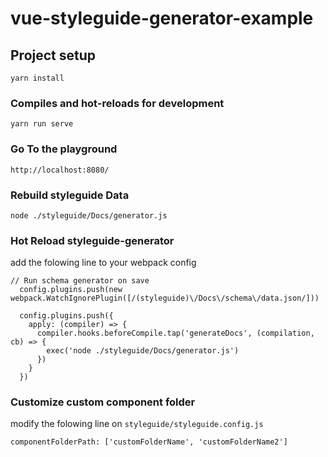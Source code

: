 # vue-styleguide-generator-example

## Project setup
```
yarn install
```

### Compiles and hot-reloads for development
```
yarn run serve
```

### Go To the playground
```
http://localhost:8080/
```

### Rebuild styleguide Data 
```
node ./styleguide/Docs/generator.js
```

### Hot Reload styleguide-generator
add the folowing line to your webpack config
```
// Run schema generator on save
  config.plugins.push(new webpack.WatchIgnorePlugin([/(styleguide)\/Docs\/schema\/data.json/]))

  config.plugins.push({
    apply: (compiler) => {
      compiler.hooks.beforeCompile.tap('generateDocs', (compilation, cb) => {
        exec('node ./styleguide/Docs/generator.js')
      })
    }
  })
```

### Customize custom component folder
modify the folowing line on `styleguide/styleguide.config.js`
```
componentFolderPath: ['customFolderName', 'customFolderName2']
```
